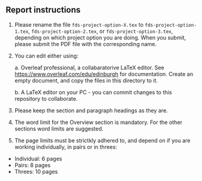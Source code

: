 Report instructions
-------------------

1. Please rename the file `fds-project-option-X.tex` to
`fds-project-option-1.tex`, `fds-project-option-2.tex`, or
`fds-project-option-3.tex`, depending on which project option you are
doing. When you submit, please submit the PDF file with the
corresponding name.

2. You can edit either using:
    
    a. Overleaf professional, a collabaratorive LaTeX editor. See
    https://www.overleaf.com/edu/edinburgh for documentation. Create an
      empty document, and copy the files in this directory to it.

    b. A LaTeX editor on your PC - you can commit changes to this
    repository to collaborate.

3. Please keep the section and paragraph headings as they are.

4. The word limit for the Overview section is mandatory. For the other
   sections word limits are suggested.

5. The page limits must be strictkly adhered to, and depend on if
   you are working individually, in pairs or in threes:

  - Individual: 6 pages 
  - Pairs: 8 pages 
  - Threes: 10 pages 
